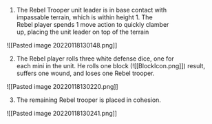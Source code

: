 1. The Rebel Trooper unit leader is in base contact with  
impassable terrain, which is within height 1. The  
Rebel player spends 1 move action to quickly clamber  
up, placing the unit leader on top of the terrain

![[Pasted image 20220118130148.png]]

2. The Rebel player rolls three white defense dice, one for  
each mini in the unit. He rolls one block (![[BlockIcon.png]]) result,  
suffers one wound, and loses one Rebel trooper.

![[Pasted image 20220118130220.png]]

3. The remaining Rebel trooper is placed in cohesion.

![[Pasted image 20220118130241.png]]